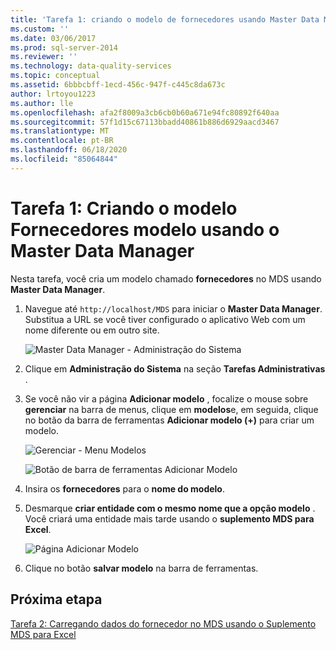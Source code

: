 ```yaml
---
title: 'Tarefa 1: criando o modelo de fornecedores usando Master Data Manager | Microsoft Docs'
ms.custom: ''
ms.date: 03/06/2017
ms.prod: sql-server-2014
ms.reviewer: ''
ms.technology: data-quality-services
ms.topic: conceptual
ms.assetid: 6bbbcbff-1ecd-456c-947f-c445c8da673c
author: lrtoyou1223
ms.author: lle
ms.openlocfilehash: afa2f8009a3cb6cb0b60a671e94fc80892f640aa
ms.sourcegitcommit: 57f1d15c67113bbadd40861b886d6929aacd3467
ms.translationtype: MT
ms.contentlocale: pt-BR
ms.lasthandoff: 06/18/2020
ms.locfileid: "85064844"
---
```

# <a name="task-1-creating-suppliers-model-using-master-data-manager"></a>Tarefa 1: Criando o modelo Fornecedores modelo usando o Master Data Manager
  Nesta tarefa, você cria um modelo chamado **fornecedores** no MDS usando **Master Data Manager**.  
  
1.  Navegue até `http://localhost/MDS` para iniciar o **Master Data Manager**. Substitua a URL se você tiver configurado o aplicativo Web com um nome diferente ou em outro site.  
  
     ![Master Data Manager - Administração do Sistema](../../2014/tutorials/media/et-creatingsuppliersmodelusingmdm-01.jpg "Master Data Manager - Administração do Sistema")  
  
2.  Clique em **Administração do Sistema** na seção **Tarefas Administrativas** .  
  
3.  Se você não vir a página **Adicionar modelo** , focalize o mouse sobre **gerenciar** na barra de menus, clique em **modelos**e, em seguida, clique no botão da barra de ferramentas **Adicionar modelo (+)** para criar um modelo.  
  
     ![Gerenciar - Menu Modelos](../../2014/tutorials/media/et-creatingsuppliersmodelusingmdm-02.jpg "Gerenciar - Menu Modelos")  
  
     ![Botão de barra de ferramentas Adicionar Modelo](../../2014/tutorials/media/et-creatingsuppliersmodelusingmdm-03.jpg "Botão de barra de ferramentas Adicionar Modelo")  
  
4.  Insira os **fornecedores** para o **nome do modelo**.  
  
5.  Desmarque **criar entidade com o mesmo nome que a opção modelo** . Você criará uma entidade mais tarde usando o **suplemento MDS para Excel**.  
  
     ![Página Adicionar Modelo](../../2014/tutorials/media/et-creatingsuppliersmodelusingmdm-04.jpg "Página Adicionar Modelo")  
  
6.  Clique no botão **salvar modelo** na barra de ferramentas.  
  
## <a name="next-step"></a>Próxima etapa  
 [Tarefa 2: Carregando dados do fornecedor no MDS usando o Suplemento MDS para Excel](../../2014/tutorials/task-2-uploading-supplier-data-to-mds-using-mds-add-in-for-excel.md)  
  
  
